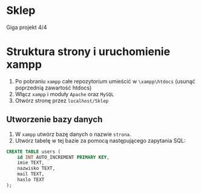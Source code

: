 # Sklep
Giga projekt 4/4

# Struktura strony i uruchomienie xampp

1. Po pobraniu `xampp` całe repozytorium umieścić w `\xampp\htdocs` (usunąć poprzednią zawartość htdocs)
2. Włącz `xampp` i moduły `Apache` oraz `MySQL`
3. Otwórz stronę przez `localhost/Sklep`
## Utworzenie bazy danych

1. W `xampp` utwórz bazę danych o nazwie `strona`.
2. Utwórz tabelę w tej bazie za pomocą następującego zapytania SQL:

```sql
CREATE TABLE users (
    id INT AUTO_INCREMENT PRIMARY KEY,
    imie TEXT,
    nazwisko TEXT,
    mail TEXT,
    haslo TEXT
);
```

